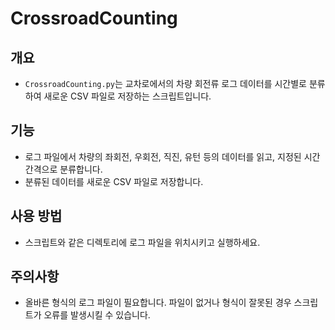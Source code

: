# CrossroadCounting

## 개요
- `CrossroadCounting.py`는 교차로에서의 차량 회전류 로그 데이터를 시간별로 분류하여 새로운 CSV 파일로 저장하는 스크립트입니다.

## 기능
- 로그 파일에서 차량의 좌회전, 우회전, 직진, 유턴 등의 데이터를 읽고, 지정된 시간 간격으로 분류합니다.
- 분류된 데이터를 새로운 CSV 파일로 저장합니다.

## 사용 방법
- 스크립트와 같은 디렉토리에 로그 파일을 위치시키고 실행하세요.

## 주의사항
- 올바른 형식의 로그 파일이 필요합니다. 파일이 없거나 형식이 잘못된 경우 스크립트가 오류를 발생시킬 수 있습니다.
